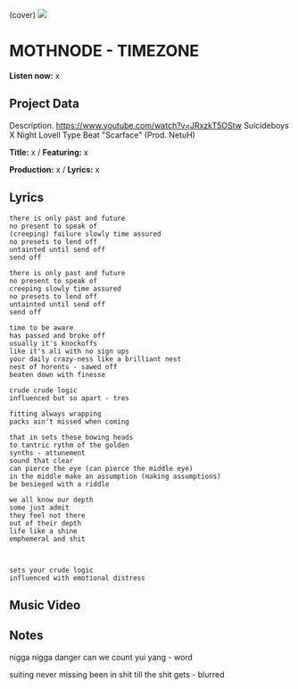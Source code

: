 (cover) ![](57175019_319474918741616_8502199518755923887_n.jpg)

# MOTHNODE - TIMEZONE

**Listen now:** x

## Project Data

Description.
https://www.youtube.com/watch?v=JRxzkT5OStw
Suicideboys X Night Lovell Type Beat "Scarface" (Prod. NetuH)

**Title:** x / **Featuring:** x

**Production:** x / **Lyrics:** x

## Lyrics

```
there is only past and future
no present to speak of
(creeping) failure slowly time assured
no presets to lend off
untainted until send off
send off

there is only past and future
no present to speak of
creeping slowly time assured
no presets to lend off
untainted until send off
send off

time to be aware
has passed and broke off
usually it's knockoffs
like it's ali with no sign ups
your daily crazy-ness like a brilliant nest
nest of horents - sawed off
beaten down with finesse

crude crude logic
influenced but so apart - tres

fitting always wrapping
packs ain't missed when coming

that in sets these bowing heads
to tantric rythm of the golden
synths - attunement
sound that clear
can pierce the eye (can pierce the middle eye)
in the middle make an assumption (making assumptions)
be besieged with a riddle

we all know our depth
some just admit
they feel not there
out of their depth
life like a shine
emphemeral and shit



sets your crude logic
influenced with emotional distress

```

## Music Video


## Notes

nigga nigga danger
can we count yui yang - word

suiting never missing
been in shit till the shit gets - blurred
